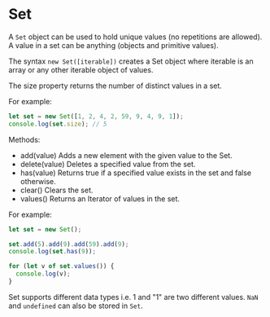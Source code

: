 # Set

A `Set` object can be used to hold unique values (no repetitions are allowed).
A value in a set can be anything (objects and primitive values).

The syntax `new Set([iterable])` creates a Set object where iterable is an array or any other iterable object of values.

The size property returns the number of distinct values in a set.

For example:
```js
let set = new Set([1, 2, 4, 2, 59, 9, 4, 9, 1]);
console.log(set.size); // 5
```
Methods:
- add(value) Adds a new element with the given value to the Set.
- delete(value) Deletes a specified value from the set.
- has(value) Returns true if a specified value exists in the set and false otherwise.
- clear() Clears the set.
- values() Returns an Iterator of values in the set.

For example:
```js
let set = new Set();

set.add(5).add(9).add(59).add(9);
console.log(set.has(9));

for (let v of set.values()) {
  console.log(v);
}
```
Set supports different data types i.e. 1 and "1" are two different values. `NaN` and `undefined` can also be stored in `Set`.

